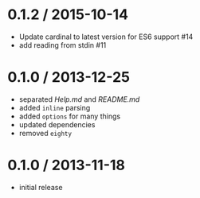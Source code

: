 
0.1.2 / 2015-10-14
==================

 * Update cardinal to latest version for ES6 support #14
 * add reading from stdin #11

0.1.0 / 2013-12-25
==================

 * separated *Help.md* and *README.md*
 * added `inline` parsing
 * added `options` for many things
 * updated dependencies
 * removed `eighty`

0.1.0 / 2013-11-18
==================

 * initial release

